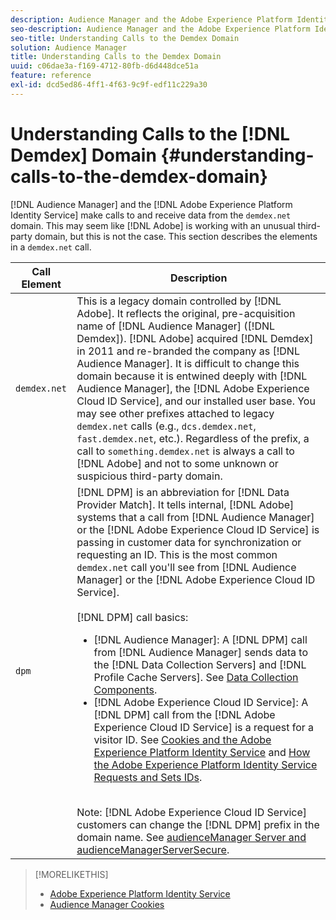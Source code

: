 ```yaml
---
description: Audience Manager and the Adobe Experience Platform Identity Service make calls to and receive data from the demdex.net domain. This may seem like Adobe is working with an unusual third-party domain, but this is not the case. This section describes the elements in a demdex.net call.
seo-description: Audience Manager and the Adobe Experience Platform Identity Service make calls to and receive data from the demdex.net domain. This may seem like Adobe is working with an unusual third-party domain, but this is not the case. This section describes the elements in a demdex.net call.
seo-title: Understanding Calls to the Demdex Domain
solution: Audience Manager
title: Understanding Calls to the Demdex Domain
uuid: c06dae3a-f169-4712-80fb-d6d448dce51a
feature: reference
exl-id: dcd5ed86-4ff1-4f63-9c9f-edf11c229a30
---
```

# Understanding Calls to the [!DNL Demdex] Domain {#understanding-calls-to-the-demdex-domain}

[!DNL Audience Manager] and the [!DNL Adobe Experience Platform Identity Service] make calls to and receive data from the `demdex.net` domain. This may seem like [!DNL Adobe] is working with an unusual third-party domain, but this is not the case. This section describes the elements in a `demdex.net` call.

|Call Element|Description|
|---|---|
|`demdex.net`|This is a legacy domain controlled by [!DNL Adobe]. It reflects the original, pre-acquisition name of [!DNL Audience Manager] ([!DNL Demdex]). [!DNL Adobe] acquired [!DNL Demdex] in 2011 and re-branded the company as [!DNL Audience Manager]. It is difficult to change this domain because it is entwined deeply with [!DNL Audience Manager], the [!DNL Adobe Experience Cloud ID Service], and our installed user base. You may see other prefixes attached to legacy `demdex.net` calls (e.g., `dcs.demdex.net`, `fast.demdex.net`, etc.). Regardless of the prefix, a call to `something.demdex.net` is always a call to [!DNL Adobe] and not to some unknown or suspicious third-party domain.|
|`dpm`|[!DNL DPM] is an abbreviation for [!DNL Data Provider Match]. It tells internal, [!DNL Adobe] systems that a call from [!DNL Audience Manager] or the [!DNL Adobe Experience Cloud ID Service] is passing in customer data for synchronization or requesting an ID. This is the most common `demdex.net` call you'll see from [!DNL Audience Manager] or the [!DNL Adobe Experience Cloud ID Service]. <br><br>[!DNL DPM] call basics: <ul><li>[!DNL Audience Manager]: A [!DNL DPM] call from [!DNL Audience Manager] sends data to the [!DNL Data Collection Servers] and [!DNL Profile Cache Servers]. See [Data Collection Components](../reference/system-components/components-data-collection.md).</li><li>[!DNL Adobe Experience Cloud ID Service]: A [!DNL DPM] call from the [!DNL Adobe Experience Cloud ID Service] is a request for a visitor ID. See [Cookies and the Adobe Experience Platform Identity Service](https://docs.adobe.com/content/help/en/id-service/using/intro/cookies.html) and [How the Adobe Experience Platform Identity Service Requests and Sets IDs](https://docs.adobe.com/content/help/en/id-service/using/intro/id-request.html).</li></ul><br>Note: [!DNL Adobe Experience Cloud ID Service] customers can change the [!DNL DPM] prefix in the domain name. See [audienceManager Server and audienceManagerServerSecure](https://docs.adobe.com/content/help/en/id-service/using/id-service-api/configurations/subdomain-config.html).|

>[!MORELIKETHIS]
>
>* [Adobe Experience Platform Identity Service](https://docs.adobe.com/content/help/en/id-service/using/home.html)
>* [Audience Manager Cookies](https://docs.adobe.com/content/help/en/core-services/interface/ec-cookies/cookies-am.html)
